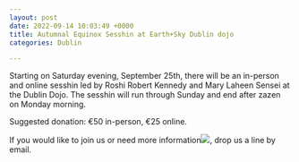 ```yaml
---
layout: post
date: 2022-09-14 10:03:49 +0000
title: Autumnal Equinox Sesshin at Earth+Sky Dublin dojo
categories: Dublin

---
```

Starting on Saturday evening, September 25th, there will be an in-person  and online sesshin led by Roshi Robert Kennedy and Mary Laheen Sensei at the Dublin Dojo. The sesshin will run through Sunday and end after zazen on Monday morning.

Suggested donation: €50 in-person, €25 online.

If you would like to join us or need more information![](https://zenireland.s3.eu-west-1.amazonaws.com/AUTUMNALequinox22_sesshin.jpg), drop us a line by email.